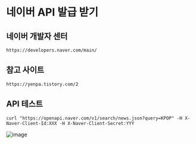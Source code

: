 # 네이버 API 발급 받기
## 네이버 개발자 센터

```
https://developers.naver.com/main/
```

## 참고 사이트

```
https://yenpa.tistory.com/2
```

    
## API 테스트 

```
curl "https://openapi.naver.com/v1/search/news.json?query=KPOP" -H X-Naver-Client-Id:XXX -H X-Naver-Client-Secret:YYY
```

![image](https://github.com/user-attachments/assets/07467bd5-21dd-4e3e-bef1-9a712cffc896)



